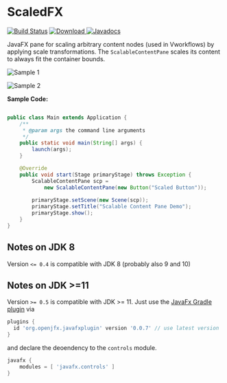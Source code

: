 # ScaledFX
[![Build Status](https://travis-ci.org/miho/ScaledFX.svg?branch=master)](https://travis-ci.org/miho/ScaledFX) [ ![Download](https://api.bintray.com/packages/miho/ScaledFX/ScaledFX/images/download.svg) ](https://bintray.com/miho/ScaledFX/ScaledFX/_latestVersion) [![Javadocs](https://www.javadoc.io/badge/eu.mihosoft.jfx.scaledfx/scaledfx.svg?color=blue)](https://www.javadoc.io/doc/eu.mihosoft.jfx.scaledfx/scaledfx)


JavaFX pane for scaling arbitrary content nodes (used in Vworkflows) by applying scale transformations. The `ScalableContentPane` scales its content to always fit the container bounds.  

![Sample 1](https://media.giphy.com/media/l3vR99nMoId6DEOeA/giphy.gif)

![Sample 2](https://media.giphy.com/media/XvKr0mGNGtP8I/giphy.gif)

**Sample Code:**

```java

public class Main extends Application {
    /**
     * @param args the command line arguments
     */
    public static void main(String[] args) {
        launch(args);
    }

    @Override
    public void start(Stage primaryStage) throws Exception {
        ScalableContentPane scp = 
            new ScalableContentPane(new Button("Scaled Button"));
        
        primaryStage.setScene(new Scene(scp));
        primaryStage.setTitle("Scalable Content Pane Demo");
        primaryStage.show();
    }
}
```

## Notes on JDK 8

Version `<= 0.4` is compatible with JDK 8 (probably also 9 and 10)

## Notes on JDK >=11

Version `>= 0.5` is compatible with JDK >= 11. Just use the [JavaFx Gradle plugin](https://openjfx.io/openjfx-docs/#gradle) via

```gradle
plugins {
  id 'org.openjfx.javafxplugin' version '0.0.7' // use latest version
}
```

and declare the deoendency to the `controls` module.

```gradle
javafx {
    modules = [ 'javafx.controls' ]
}
```
